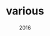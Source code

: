 ---
link: 'https://sm-ll.bandcamp.com/album/sys-0000'
title: various
artist: various
format: sys
cat_prefix: sys
number: '0000'
edition: digital
limited: unlimited
date: "2016"
---